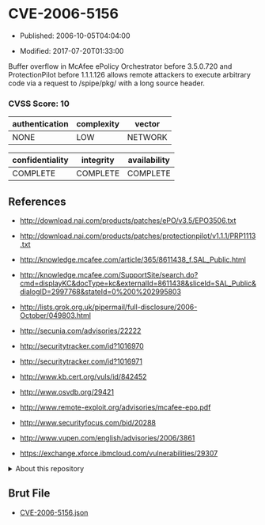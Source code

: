 # CVE-2006-5156

- Published: 2006-10-05T04:04:00

- Modified: 2017-07-20T01:33:00

Buffer overflow in McAfee ePolicy Orchestrator before 3.5.0.720 and ProtectionPilot before 1.1.1.126 allows remote attackers to execute arbitrary code via a request to /spipe/pkg/ with a long source header.

### CVSS Score: **10**

| authentication | complexity | vector |
| --- | --- | --- |
| NONE | LOW | NETWORK |

| confidentiality | integrity | availability |
| --- | --- | --- |
| COMPLETE | COMPLETE | COMPLETE |

## References

* http://download.nai.com/products/patches/ePO/v3.5/EPO3506.txt

* http://download.nai.com/products/patches/protectionpilot/v1.1.1/PRP1113.txt

* http://knowledge.mcafee.com/article/365/8611438_f.SAL_Public.html

* http://knowledge.mcafee.com/SupportSite/search.do?cmd=displayKC&docType=kc&externalId=8611438&sliceId=SAL_Public&dialogID=2997768&stateId=0%200%202995803

* http://lists.grok.org.uk/pipermail/full-disclosure/2006-October/049803.html

* http://secunia.com/advisories/22222

* http://securitytracker.com/id?1016970

* http://securitytracker.com/id?1016971

* http://www.kb.cert.org/vuls/id/842452

* http://www.osvdb.org/29421

* http://www.remote-exploit.org/advisories/mcafee-epo.pdf

* http://www.securityfocus.com/bid/20288

* http://www.vupen.com/english/advisories/2006/3861

* https://exchange.xforce.ibmcloud.com/vulnerabilities/29307

<details>
<summary>About this repository</summary> 

  This repository is part of the project [Live Hack CVE](https://github.com/Live-Hack-CVE). Main website can be found [www.live-hack.org](https://www.live-hack.org) 
  
  Made by [Sn0wAlice](https://github.com/Sn0wAlice) for the people that care about security and need to have a feed of the latest CVEs. Hope you enjoy it, don't forget to star the repo and follow me on [Twitter](https://twitter.com/Sn0wAlice) and [Github](https://github.com/Sn0wAlice). And that is my [personnal website](https://www.alice-snow.me/)

  - [Home Page](https://github.com/Live-Hack-CVE)
  - [Framework](https://github.com/Live-Hack-CVE/cve-framework)
  - [CVE database](https://github.com/Live-Hack-CVE/full_database)
  - [Changelog](https://github.com/Live-Hack-CVE/Changelog)
</details>

## Brut File

* [CVE-2006-5156.json](https://raw.githubusercontent.com/Live-Hack-CVE/full_database/main/cves/2006/CVE-2006-5156.json)

